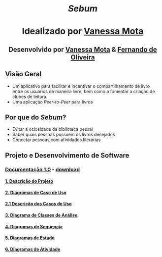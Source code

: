 <div align="center">

# *Sebum* 

# Idealizado por [Vanessa Mota](https://gitlab.com/vanessaoliveira2706)

## Desenvolvido por [Vanessa Mota](https://gitlab.com/vanessaoliveira2706) & [Fernando de Oliveira](https://gitlab.com/FernandoDeOliveira)

</div>

## Visão Geral
- Um aplicativo para facilitar e incentivar o compartilhamento de livro entre os usuários de maneira livre, bem como a fomentar a criação de clubes de leitura.
- Uma aplicação *Peer-to-Peer* para livros

## Por que do *Sebum*?
- Evitar a ociosidade da biblioteca pessal
- Saber quais pessoas possuem os livros desejados
- Conectar pessoas com afinidades literárias

## Projeto e Desenvolvimento de Software
### [Documentação 1.0](https://gitlab.com/FernandoDeOliveira/sebum/wikis/Documentação-1.0) - [download](uploads/a13694094886014194df0a1a27d0af51/Documentacao_Projeto.docx)
#### [1. Descrição do Projeto](https://gitlab.com/FernandoDeOliveira/sebum/wikis/Documenta%C3%A7%C3%A3o-1.0#1-descri%C3%A7%C3%A3o-do-projeto)
#### [2. Diagramas de Caso de Uso](https://gitlab.com/FernandoDeOliveira/sebum/wikis/Documenta%C3%A7%C3%A3o-1.0#2-diagramas-de-caso-de-uso)
#### [2.1 Descrição dos Casos de Uso](https://gitlab.com/FernandoDeOliveira/sebum/wikis/Documenta%C3%A7%C3%A3o-1.0#21-descri%C3%A7%C3%A3o-dos-casos-de-uso)
#### [3. Diagrama de Classes de Análise](https://gitlab.com/FernandoDeOliveira/sebum/wikis/Documenta%C3%A7%C3%A3o-1.0#3-diagrama-de-classes-de-an%C3%A1lise)
#### [4. Diagramas de Seqüencia](https://gitlab.com/FernandoDeOliveira/sebum/wikis/Documenta%C3%A7%C3%A3o-1.0#diagramas-de-seq%C3%BCencia)
#### [5. Diagramas de Estado](https://gitlab.com/FernandoDeOliveira/sebum/wikis/Documenta%C3%A7%C3%A3o-1.0#5-diagramas-de-estado)
#### [6. Diagramas de Atividade](https://gitlab.com/FernandoDeOliveira/sebum/wikis/Documenta%C3%A7%C3%A3o-1.0#6-diagrama-de-atividade)
